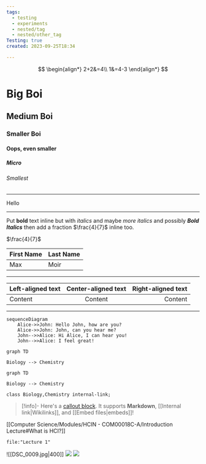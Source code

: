 ```yaml
---
tags:
  - testing
  - experiments
  - nested/tag
  - nested/other_tag
Testing: true
created: 2023-09-25T18:34

---
```



$$
\begin{align*}
2+2&=4\\
1&=4-3
\end{align*}
$$

# Big Boi
## Medium Boi
### Smaller Boi
#### Oops, even smaller
##### Micro
###### Smallest
****
Hello
****
Put **bold** text inline but with *italics* and maybe _more italics_ and possibly ***Bold Italics*** then add a fraction $\frac{4}{7}$ inline too.

$\frac{4}{7}$

| First Name | Last Name |
|------------|-----------|
| Max        | Moir      |
***
Left-aligned text | Center-aligned text | Right-aligned text
:-- | :--: | --:
Content | Content | Content
***
```mermaid
sequenceDiagram
    Alice->>John: Hello John, how are you?
    Alice->>John: John, can you hear me?
    John-->>Alice: Hi Alice, I can hear you!
    John-->>Alice: I feel great!
```

```mermaid
graph TD

Biology --> Chemistry
```

```mermaid
graph TD

Biology --> Chemistry

class Biology,Chemistry internal-link;
```

> [!info]-
> Here's a [callout block](https://help.obsidian.md/Editing+and+formatting/Callouts).
> It supports **Markdown**, [[Internal link|Wikilinks]], and [[Embed files|embeds]]!

[[Computer Science/Modules/HCIN - COM00018C-A/Introduction Lecture#What is HCI?]]

```query
file:"Lecture 1"
```

![[DSC_0009.jpg|400]]
![](https://www.youtube.com/watch?v=NnTvZWp5Q7o)
![](https://twitter.com/obsdmd/status/1580548874246443010)

